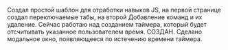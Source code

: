Создал простой шаблон для отработки навыков JS, на первой странице создал переключаемые табы, на второй Добавление команд и их удаление.
Сейчас работаю над созданием таймера, который будет отсчитывать указанное пользователем время. СОЗДАН.
Сделано модальное окно, появляющееся по истечению времени таймера.
